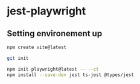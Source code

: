 # jest-playwright

## Setting environement up

```sh
npm create vite@latest

git init

npm init playwright@latest -- --ct
npm install --save-dev jest ts-jest @types/jest
```
